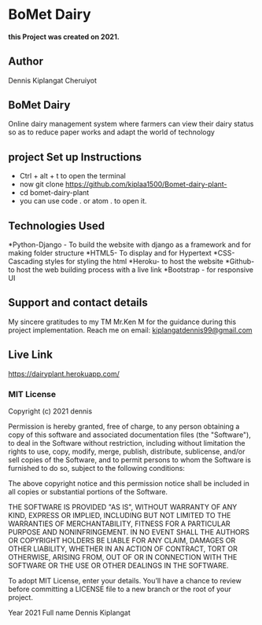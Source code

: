 #   BoMet Dairy
#### this Project was created on 2021.
## Author
Dennis Kiplangat Cheruiyot
## BoMet Dairy
Online dairy management system where farmers can view their dairy status so as to reduce paper works and adapt the world of technology
## project Set up Instructions
* Ctrl + alt + t to open the terminal
* now git clone https://github.com/kiplaa1500/Bomet-dairy-plant-
* cd bomet-dairy-plant
* you can use code . or atom . to open it.


## Technologies Used
*Python-Django - To build the website with django as a framework and for making folder structure
*HTML5- To display and for Hypertext
*CSS- Cascading styles for styling the html
*Heroku- to host the website
*Github- to host the web building process with a live link
*Bootstrap - for responsive UI
## Support and contact details
My sincere gratitudes to my TM  Mr.Ken M for the guidance during this project implementation.
Reach me on email: kiplangatdennis99@gmail.com
## Live Link
https://dairyplant.herokuapp.com/
### MIT License

Copyright (c) 2021 dennis

Permission is hereby granted, free of charge, to any person obtaining a copy of this software and associated documentation files (the "Software"), to deal in the Software without restriction, including without limitation the rights to use, copy, modify, merge, publish, distribute, sublicense, and/or sell copies of the Software, and to permit persons to whom the Software is furnished to do so, subject to the following conditions:

The above copyright notice and this permission notice shall be included in all copies or substantial portions of the Software.

THE SOFTWARE IS PROVIDED "AS IS", WITHOUT WARRANTY OF ANY KIND, EXPRESS OR IMPLIED, INCLUDING BUT NOT LIMITED TO THE WARRANTIES OF MERCHANTABILITY, FITNESS FOR A PARTICULAR PURPOSE AND NONINFRINGEMENT. IN NO EVENT SHALL THE AUTHORS OR COPYRIGHT HOLDERS BE LIABLE FOR ANY CLAIM, DAMAGES OR OTHER LIABILITY, WHETHER IN AN ACTION OF CONTRACT, TORT OR OTHERWISE, ARISING FROM, OUT OF OR IN CONNECTION WITH THE SOFTWARE OR THE USE OR OTHER DEALINGS IN THE SOFTWARE.

To adopt MIT License, enter your details. You’ll have a chance to review before committing a LICENSE file to a new branch or the root of your project.

Year 
2021
Full name 
Dennis Kiplangat